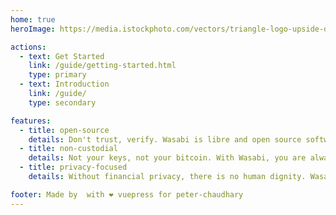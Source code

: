 ```yaml
---
home: true
heroImage: https://media.istockphoto.com/vectors/triangle-logo-upside-down-flipped-abstract-prism-geometric-shape-vector-id1279136583?b=1&k=20&m=1279136583&s=612x612&w=0&h=jmXIsQCcOe-23uv2_FH19AeNK6YHiS_mY7arNgPs_Bc=

actions:
  - text: Get Started
    link: /guide/getting-started.html
    type: primary
  - text: Introduction
    link: /guide/
    type: secondary

features:
  - title: open-source
    details: Don't trust, verify. Wasabi is libre and open source software under the MIT license. You have full access to every single line of code, and you can do with it as you please.
  - title: non-custodial
    details: Not your keys, not your bitcoin. With Wasabi, you are always in full control of your private and public keys, you never share them with any third party.
  - title: privacy-focused
    details: Without financial privacy, there is no human dignity. Wasabi is designed with one goal in mind, to protect your sensitive financial data, on the network level and on the blockchain.

footer: Made by  with ❤️ vuepress for peter-chaudhary
---
```


